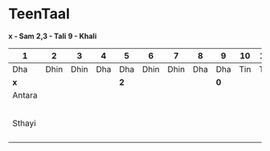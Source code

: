 # TeenTaal
**x - Sam** 
**2,3 - Tali**
**9 - Khali**

| 1      | 2    | 3    | 4   | 5     | 6    | 7    | 8   | 9     | 10  | 11  | 12    | 13  | 14   | 15   | 16  |
| ------ | ---- | ---- | --- | ----- | ---- | ---- | --- | ----- | --- | --- | ----- | --- | ---- | ---- | --- |
| Dha    | Dhin | Dhin | Dha | Dha   | Dhin | Dhin | Dha | Dha   | Tin | Tin | Ta    | Ta  | Dhin | Dhin | Dha |
| **x**  |      |      |     | **2** |      |      |     | **0** |     |     | **3** |     |      |      |     |
| Antara |      |      |     |       |      |      |     |       |     |     |       |     |      |      |     |
|        |      |      |     |       |      |      |     |       |     |     |       |     |      |      |     |
|        |      |      |     |       |      |      |     |       |     |     |       |     |      |      |     |
|        |      |      |     |       |      |      |     |       |     |     |       |     |      |      |     |
|        |      |      |     |       |      |      |     |       |     |     |       |     |      |      |     |
|        |      |      |     |       |      |      |     |       |     |     |       |     |      |      |     |
| Sthayi |      |      |     |       |      |      |     |       |     |     |       |     |      |      |     |
|        |      |      |     |       |      |      |     |       |     |     |       |     |      |      |     |
|        |      |      |     |       |      |      |     |       |     |     |       |     |      |      |     |
|        |      |      |     |       |      |      |     |       |     |     |       |     |      |      |     |
|        |      |      |     |       |      |      |     |       |     |     |       |     |      |      |     |
